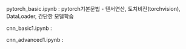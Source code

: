 pytorch_basic.ipynb : pytorch기본문법 - 텐서연산, 토치비전(torchvision), DataLoader, 간단한 모델학습

cnn_basic1.ipynb : 

cnn_advanced1.ipynb : 
